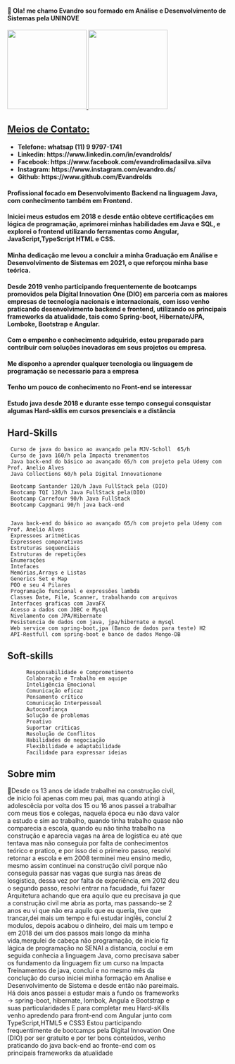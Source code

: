 <h4> 👋 Ola! me chamo Evandro sou formado em Análise e Desenvolvimento de Sistemas pela UNINOVE</h4>
<div>
<a href="https://github.com/Evandrolds">
<img height="180em" src="https://github-readme-stats.vercel.app/api/top-langs/?username=Evandrolds&layout=compact&langs_count=10&theme=dracula"/>
<img height="180em" src="https://github-readme-stats.vercel.app/api?username=Evandrolds&show_icons=true&theme=dracula&include_all_commits=true&count_private=true"/>
</div>
<h2> Meios de Contato:</h2>
 <ul>
  <h4>
   <li><a> Telefone: whatsap (11) 9 9797-1741</li></a>
    <li> Linkedin:   https://www.linkedin.com/in/evandrolds/</li>
   <li>Facebook:    https://www.facebook.com/evandrolimadasilva.silva</li>
   <li>Instagram:   https://www.instagram.com/evandro.ds/</li>
   <li>Github:      https://www.github.com/Evandrolds</li>
  </4>
 </ul>
   
#### Profissional focado em Desenvolvimento Backend na linguagem Java, com conhecimento também em Frontend.
#### Iniciei meus estudos em 2018 e desde então obteve certificações em lógica de programação, aprimorei minhas habilidades em Java e SQL, e explorei o frontend utilizando ferramentas como Angular, JavaScript,TypeScript HTML e CSS.
#### Minha dedicação me levou a concluir a minha Graduação em Análise e Desenvolvimento de Sistemas em 2021, o que reforçou minha base teórica.
#### Desde 2019 venho participando frequentemente de bootcamps promovidos pela Digital Innovation One (DIO) em parceria com as maiores empresas de tecnologia nacionais e internacionais, com isso venho praticando desenvolvimento backend e frontend, utilizando os principais frameworks da atualidade, tais como Spring-boot, Hibernate/JPA, Lomboke, Bootstrap e Angular.
#### Com o empenho e conhecimento adquirido, estou preparado para contribuir com soluções inovadoras em seus projetos ou empresa.
#### Me disponho a aprender qualquer tecnologia ou linguagem de programação se necessario para a empresa
#### Tenho um pouco de conhecimento no Front-end se interessar
#### Estudo java desde 2018 e durante esse tempo consegui consquistar algumas Hard-skllis em cursos presenciais e a distância


  <h2>Hard-Skills</h2>
     <div style="max-width: 700px;">
     
     Curso de java do basico ao avançado pela MJV-Scholl  65/h
     Curso de java 160/h pela Impacta trenamentos
     Java back-end do básico ao avançado 65/h com projeto pela Udemy com Prof. Anelio Alves 
     Java Collections 60/h pela Digital Innovationone
     
     Bootcamp Santander 120/h Java FullStack pela (DIO)
     Bootcamp TQI 120/h Java FullStack pela(DIO)
     Bootcamp Carrefour 90/h Java FullStack 
     Bootcamp Capgmani 90/h java back-end 
     

     Java back-end do básico ao avançado 65/h com projeto pela Udemy com Prof. Anelio Alves 
     Expressoes aritméticas
     Expressoes comparativas
     Estruturas sequenciais
     Estruturas de repetições
     Enumerações
     Intefaces
     Memórias,Arrays e Listas
     Generics Set e Map
     POO e seu 4 Pilares
     Programação funcional e expressões lambda
     Classes Date, File, Scanner, trabalhando com arquivos
     Interfaces graficas com JavaFX
     Acesso a dados com JDBC e Mysql
     Nivelamento com JPA/Hibernate
     Pesistencia de dados com java, jpa/hibernate e mysql
     Web service com spring-boot,jpa (Banco de dados para teste) H2
     API-Restfull com spring-boot e banco de dados Mongo-DB
     
     
   <h2>Soft-skills </h2>      
     <div style="max-width: 700px;">
        
          Responsabilidade e Comprometimento
          Colaboração e Trabalho em aquipe
          Inteligência Emocional
          Comunicação eficaz
          Pensamento crítico
          Comunicação Interpessoal
          Autoconfiança
          Solução de problemas
          Proativo
          Suportar críticas
          Resolução de Conflitos
          Habilidades de negociação
          Flexibilidade e adaptabilidade
          Facilidade para expressar ideias
        
    
     
  <h2>Sobre mim</h2>
         <div style="max-width: 400px;">
          
🚀Desde os 13 anos de idade trabalhei na construção civil, de inicio foi apenas com meu pai, mas quando atingi à adolescêcia por volta dos 15 ou 16 anos passei a trabalhar com meus tios e colegas, naquela época eu não dava valor a estudo e sim ao trabalho, quando tinha trabalho quase não comparecia a escola, quando eu não tinha trabalho na construção e aparecia vagas na área de logistica eu até que tentava mas não conseguia por falta de conhecimentos teórico e pratico, e por isso dei o primeiro passo, resolvi retornar a escola e em 2008 terminei meu ensino medio, mesmo assim continuei na construção civil porque não conseguia passar nas vagas que surgia nas áreas de losgistica, dessa vez por falta de experiência, em 2012 deu o segundo passo, resolvi entrar na facudade, fui fazer Arquitetura achando que era aquilo que eu precisava ja que a construção civil me abria as porta, mas passando-se 2 anos eu vi que não era aquilo que eu queria, tive que trancar,dei mais um tempo e fui estudar inglês, concluí 2 modulos, depois acabou o dinheiro, dei mais um tempo e em 2018 dei um dos passos mais longo da minha vida,mergulei de cabeça não programação, de inicio fiz lágica de programação no SENAI a distancia, cocluí e em seguida conhecia a linguagem Java, como precisava saber os fundamento da linguagem fiz um curso na Impacta Treinamentos de java, concluí e no mesmo mês da conclução do curso iniciei minha formação em Analise e Desenvolvimento de Sistema e desde então não pareimais.
Há dois anos passei a estudar mais a fundo os frameworks -> spring-boot, hibernate, lombok, Angula e Bootstrap e suas particularidades 
E para completar meu Hard-sKills venho apredendo para front-end com Angular junto com TypeScript,HTML5 e CSS3
Estou participando frequentimente de bootcamps pela Digital Innovation One (DIO) por ser gratuito e por ter bons conteúdos, venho praticando do java back-end  ao fronte-end com os principais frameworks da atualidade</div>
          


